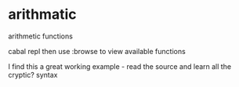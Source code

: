 arithmatic
==========

arithmetic functions

cabal repl
then use :browse to view available functions

I find this a great working example - read the source and learn all the cryptic?  syntax
 
